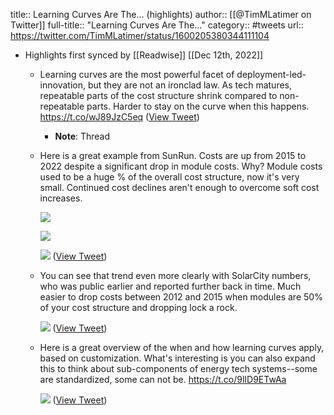 title:: Learning Curves Are The... (highlights)
author:: [[@TimMLatimer on Twitter]]
full-title:: "Learning Curves Are The..."
category:: #tweets
url:: https://twitter.com/TimMLatimer/status/1600205380344111104

- Highlights first synced by [[Readwise]] [[Dec 12th, 2022]]
	- Learning curves are the most powerful facet of deployment-led-innovation, but they are not an ironclad law. As tech matures, repeatable parts of the cost structure shrink compared to non-repeatable parts. Harder to stay on the curve when this happens. https://t.co/wJ89JzC5eq ([View Tweet](https://twitter.com/TimMLatimer/status/1600205380344111104))
		- **Note**: Thread
	- Here is a great example from SunRun. Costs are up from 2015 to 2022 despite a significant drop in module costs. Why? Module costs used to be a huge % of the overall cost structure, now it's very small. Continued cost declines aren't enough to overcome soft cost increases. 
	  
	  ![](https://pbs.twimg.com/media/FjUUDDPXoAAIbVd.png) 
	  
	  ![](https://pbs.twimg.com/media/FjUUOlNXEAke91r.png) 
	  
	  ![](https://pbs.twimg.com/media/FjUWDaiWQAI-Kln.png) ([View Tweet](https://twitter.com/TimMLatimer/status/1600210006590164992))
	- You can see that trend even more clearly with SolarCity numbers, who was public earlier and reported further back in time. Much easier to drop costs between 2012 and 2015 when modules are 50% of your cost structure and dropping lock a rock. 
	  
	  ![](https://pbs.twimg.com/media/FjUaSB3XEAov1Ds.png) ([View Tweet](https://twitter.com/TimMLatimer/status/1600214173941538821))
	- Here is a great overview of the when and how learning curves apply, based on customization. What's interesting is you can also expand this to think about sub-components of energy tech systems--some are standardized, some can not be. https://t.co/9lID9ETwAa 
	  
	  ![](https://pbs.twimg.com/media/FjUbY1pXEAkwFGc.png) ([View Tweet](https://twitter.com/TimMLatimer/status/1600215641482354688))